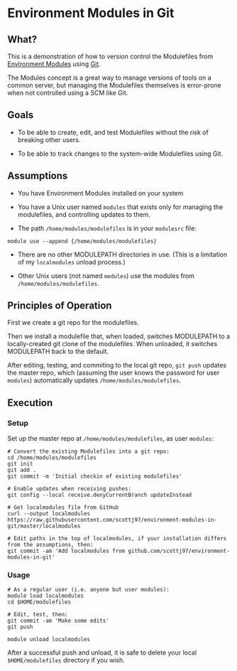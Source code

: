 # Environment Modules in Git

## What?

This is a demonstration of how to version control the Modulefiles
from [Environment Modules](http://modules.sourceforge.net/) using
[Git](https://git-scm.com/).

The Modules concept is a great way to manage versions of tools on a
common server, but managing the Modulefiles themselves is error-prone
when not controlled using a SCM like Git.

## Goals

* To be able to create, edit, and test Modulefiles without the risk of
  breaking other users.

* To be able to track changes to the system-wide Modulefiles using
  Git.

## Assumptions

* You have Environment Modules installed on your system

* You have a Unix user named `modules` that exists only for managing
  the modulefiles, and controlling updates to them.

* The path `/home/modules/modulefiles` is in your `modulesrc` file:

```
module use --append {/home/modules/modulefiles}
```

* There are no other MODULEPATH directories in use. (This is a
  limitation of my `localmodules` unload process.)

* Other Unix users (not named `modules`) use the modules from
  `/home/modules/modulefiles`.

## Principles of Operation

First we create a git repo for the modulefiles.

Then we install a modulefile that, when loaded, switches MODULEPATH to
a locally-created git clone of the modulefiles. When unloaded, it
switches MODULEPATH back to the default.

After editing, testing, and commiting to the local git repo, `git
push` updates the master repo, which (assuming the user knows the
password for user `modules`) automatically updates
`/home/modules/modulefiles`.

## Execution

### Setup

Set up the master repo at `/home/modules/modulefiles`, as user `modules`:
```
# Convert the existing Modulefiles into a git repo:
cd /home/modules/modulefiles
git init
git add .
git commit -m 'Initial checkin of existing modulefiles'

# Enable updates when receiving pushes:
git config --local receive.denyCurrentBranch updateInstead

# Get localmodules file from GitHub
curl --output localmodules https://raw.githubusercontent.com/scottj97/environment-modules-in-git/master/localmodules

# Edit paths in the top of localmodules, if your installation differs from the assumptions, then:
git commit -am 'Add localmodules from github.com/scottj97/environment-modules-in-git'

```

### Usage

```
# As a regular user (i.e. anyone but user modules):
module load localmodules
cd $HOME/modulefiles

# Edit, test, then:
git commit -am 'Make some edits'
git push

module unload localmodules
```

After a successful push and unload, it is safe to delete your local
`$HOME/modulefiles` directory if you wish.
